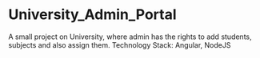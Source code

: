 # University_Admin_Portal
A small project on University, where admin has the rights to add students, subjects and also assign them. Technology Stack: Angular, NodeJS
